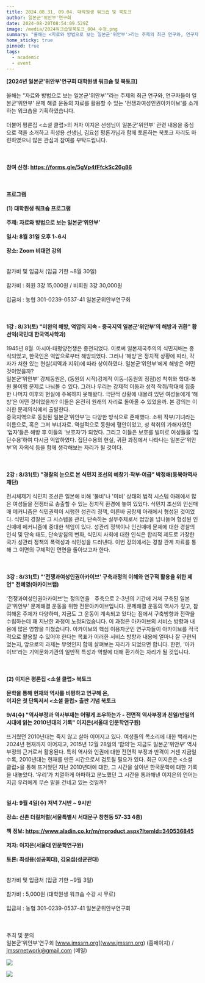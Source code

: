 ```yaml
---
title: 2024.08.31, 09.04. 대학원생 워크숍 및 북토크
author: 일본군'위안부'연구회
date: 2024-08-20T08:54:09.529Z
image: /media/2024워크숍및북토크_004_수정.png
summary: "올해는 <자료와 방법으로 보는 일본군'위안부'>라는 주제의 최근 연구와, 연구자들이 일본군'위안부' 문제 해결 운동의 자료를 활용할 수 있는 '전쟁과여성인권아카이브'를 소개하는 워크숍을 기획하였습니다.더불어 평론집 <소셜 클럽>의 저자 이지은 선생님이 일본군'위안부' 관련 내용을 중심으로 책을 소개하고 최성용 선생님, 김요섭 평론가님과 함께 토론하는 북토크 자리도 마련하였으니 많은 관심과 참여를 부탁드립니다."
home_sticky: true
pinned: true
tags:
  - academic
  - event
---
```

**\[2024년 일본군'위안부'연구회 대학원생 워크숍 및 북토크]**\
\
올해는 "자료와 방법으로 보는 일본군'위안부'"라는 주제의 최근 연구와, 연구자들이 일본군'위안부' 문제 해결 운동의 자료를 활용할 수 있는 '전쟁과여성인권아카이브'를 소개하는 워크숍을 기획하였습니다.\
\
더불어 평론집 <소셜 클럽>의 저자 이지은 선생님이 일본군'위안부' 관련 내용을 중심으로 책을 소개하고 최성용 선생님, 김요섭 평론가님과 함께 토론하는 북토크 자리도 마련하였으니 많은 관심과 참여를 부탁드립니다.\
\
\
\
**참여 신청: <https://forms.gle/5gVp4fFfckSc26g86>**\
\
\
\
**프로그램**\
\
**(1) 대학원생 워크숍 프로그램**\
\
**주제: 자료와 방법으로 보는 일본군‘위안부’**\
\
**일시: 8월 31일 오후 1~6시**\
\
**장소: Zoom 비대면 강의**\
\
\
참가비 및 입금처 (입금 기한 ~8월 30일)\
\
참가비 : 회원 3강 15,000원 / 비회원 3강 30,000원\
\
입금처 : 농협 301-0239-0537-41 일본군위안부연구회\
\
\
\
**1강 : 8/31(토) "미완의 해방, 억압의 지속 - 중국지역 일본군‘위안부’의 해방과 귀환" 황선익(국민대 한국역사학과)**\
\
1945년 8월. 아시아‧태평양전쟁은 종전되었다. 이로써 일본제국주의의 식민지배는 종식되었고, 한국인은 억압으로부터 해방되었다. 그러나 ‘해방’은 정치적 상황에 따라, 각자가 처한 있는 현실(지역과 지위)에 따라 상이하였다. 일본군‘위안부’에게 해방은 어떤 것이었을까?\
일본군‘위안부’ 강제동원은, (동원의 시작)강제적 이동-(동원의 정점)성 착취와 학대-복원 불이행 문제로 나눠볼 수 있다. 그러나 우리는 강제적 이동과 성적 착취/학대에 집중한 나머지 이후의 현실에 주목하지 못해왔다. 극단적 상황에 내몰려 있던 여성들에게 ‘해방’은 어떤 것이었을까? 이들은 온전히 원래의 자리로 돌아올 수 있었을까. 본 강의는 이러한 문제의식에서 출발한다.\
중국지역으로 동원된 일본군‘위안부’는 다양한 방식으로 존재했다. 소위 작부/기녀라는 이름으로, 혹은 그저 부녀자로. 역설적으로 동원에 혈안이었고, 성 착취의 가해자였던 ‘업자’들은 해방 후 이들의 ‘보호자’가 되었다. 그리고 이들은 보호를 빌미로 여성들을 ‘집단수용’하여 다시금 억압하였다. 집단수용의 현실, 귀환 과정에서 나타나는 일본군‘위안부’의 자의식 등을 함께 생각해보는 자리가 될 것이다.\
\
\
\
**2강 : 8/31(토) "경찰의 눈으로 본 식민지 조선의 예창기·작부·여급" 박정애(동북아역사재단)**\
\
전시체제기 식민지 조선은 일본에 비해 '불비'나 '미비' 상태의 법적 시스템 아래에서 많은 여성들을 전쟁터로 송출할 수 있는 정치적 환경에 놓여 있었다. 식민지 조선의 인신매매 메커니즘은 식민권력이 시행한 성관리 정책, 이른바 공창제 아래에서 형성된 것이었다. 식민지 경찰은 그 시스템을 관리, 단속하는 실무주체로서 법망을 넘나들며 형성된 인신매매 메커니즘에 중대한 책임이 있다. 성관리 정책이나 인신매매 문제에 대한 경찰의 인식 및 단속 태도, 단속방침의 변화, 식민지 사회에 대한 인식은 합리적 제도로 가장한 국가 성관리 정책의 폭력성과 식민성을 드러낸다. 이번 강의에서는 경찰 관계 자료를 통해 그 이면의 구체적인 면면을 돌아보고자 한다.\
\
\
\
**3강 : 8/31(토) "'전쟁과여성인권아카이브' 구축과정의 이해와 연구적 활용을 위한 제언" 전혜영(아카이브랩)**\
\
'전쟁과여성인권아카이브'는 정의연을ﾠ주축으로 2-3년의 기간에 거쳐 구축된 일본군'위안부' 문제해결 운동을 위한 전문아카이브입니다. 문제해결 운동의 역사가 깊고, 참여해온 주체가 다양하며, 지금도 그 운동이 계속되고 있다는 점에서 구축방향과 전략을 수립하는데 꽤 지난한 과정이 노정되었습니다. 이 과정은 아카이브의 서비스 방향과 내용에 많은 영향을 미쳤습니다. 아카이브의 핵심 이용자군인 연구자들이 아카이브를 적극적으로 활용할 수 있어야 한다는 목표가 이러한 서비스 방향과 내용에 얼마나 잘 구현되었는지, 앞으로의 과제는 무엇인지 함께 살펴보는 자리가 되었으면 합니다. 한편, '아카이브'라는 기억문화기관의 일반적 특성과 역할에 대해 환기하는 자리가 될 것입니다.\
\
\
\
**(2) 이지은 평론집 <소셜 클럽> 북토크**\
\
**문학을 통해 현재와 역사를 비평하고 연구해 온,**\
**이지은 첫 단독저서 <소셜 클럽> 출판 기념 북토크**\
\
**9/4(수) "역사부정과 역사부재는 어떻게 조우하는가 - 전면적 역사부정과 친일/반일의 시대에 읽는 2010년대의 기록" 이지은(서울대 인문학연구원)**\
\
뜨거웠던 2010년대는 죽지 않고 살아 이어지고 있다. 여성들의 목소리에 대한 백래시는 2024년 현재까지 이어지고, 2015년 12월 28일의 ‘합의’는 지금도 일본군‘위안부’ 역사부정의 근거로서 활용된다. 특히 역사와 인권에 대한 전면적 부정과 반격이 거센 지금일수록, 2010년대는 현재를 만든 시간으로서 검토될 필요가 있다. 최근 이지은은 <소셜 클럽>을 통해 뜨거웠던 지난 2010년대에 대한, 그 시간을 살아낸 한국문학에 대한 기록을 내놓았다. ‘우리’가 치열하게 아파하고 분노했던 그 시간을 통과해낸 이지은의 언어는 지금 우리에게 무슨 말을 건네고 있는 것일까?\
\
\
**일시: 9월 4일(수) 저녁 7시반 ~ 9시반**\
\
**장소: 신촌 더컬처럴(서울특별시 서대문구 창천동 57-33 4층)**\
\
**책 정보: <https://www.aladin.co.kr/m/mproduct.aspx?ItemId=340536845>**\
\
**저자: 이지은(서울대 인문학연구원)**\
\
**토론: 최성용(성공회대), 김요섭(성균관대)**\
\
\
참가비 및 입금처 (입금 기한 ~9월 3일)\
\
참가비 : 5,000원 (대학원생 워크숍 수강 시 무료)\
\
입금처 : 농협 301-0239-0537-41 일본군위안부연구회\
\
\
\
주최 및 문의\
일본군'위안부'연구회 [www.jmssrn.org](www.jmssrn.org) (홈페이지) / jmssrnetwork@gmail.com (메일)

![](/media/2024워크숍및북토크_005.png)

![](/media/2024워크숍및북토크_006.png)